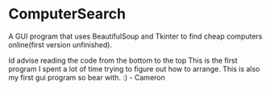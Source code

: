# ComputerSearch
A GUI program that uses BeautifulSoup and Tkinter to find cheap computers online(first version unfinished). 

Id advise reading the code from the bottom to the top
This is the first program I spent a lot of time trying to figure out how to arrange. 
This is also my first gui program so bear with.  :) - Cameron
